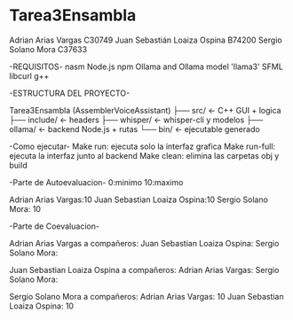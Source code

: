 # Tarea3Ensambla
Adrian Arias Vargas C30749
Juan Sebastián Loaiza Ospina B74200
Sergio Solano Mora C37633



-REQUISITOS-
nasm
Node.js
npm
Ollama and Ollama model 'llama3'
SFML
libcurl
g++

-ESTRUCTURA DEL PROYECTO-
    
Tarea3Ensambla (AssemblerVoiceAssistant)
├── src/ ← C++ GUI + logica
├── include/ ← headers
├── whisper/ ← whisper-cli y modelos
├── ollama/ ← backend Node.js + rutas
└── bin/ ← ejecutable generado

-Como ejecutar-
Make run: ejecuta solo la interfaz grafica
Make run-full: ejecuta la interfaz junto al backend
Make clean: elimina las carpetas obj y build


-Parte de Autoevaluacion-
0:minimo    10:maximo

Adrian Arias Vargas:10
Juan Sebastian Loaiza Ospina:10
Sergio Solano Mora: 10



-Parte de Coevaluacion-

Adrian Arias Vargas a compañeros:
Juan Sebastian Loaiza Ospina: 
Sergio Solano Mora:

Juan Sebastian Loaiza Ospina a compañeros:
Adrian Arias Vargas: 
Sergio Solano Mora: 

Sergio Solano Mora a compañeros:
Adrian Arias Vargas: 10
Juan Sebastian Loaiza Ospina: 10
